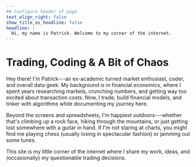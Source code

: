 ```yaml
---
## Configure header of page
text_align_right: false
show_title_as_headline: false
headline: |
  Hi, my name is Patrick. Welcome to my corner of the internet.
---
```


<!-- this is a subheadline -->

# Trading, Coding & A Bit of Chaos

Hey there! I'm Patrick---an ex-academic turned market enthusiast, coder, and overall data geek. My background is in financial economics, where I spent years researching markets, crunching numbers, and getting way too excited about transaction costs. Now, I trade, build financial models, and tinker with algorithms while documenting my journey here.

Beyond the screens and spreadsheets, I'm happiest outdoors---whether that's climbing up a rock face, hiking through the mountains, or just getting lost somewhere with a guitar in hand. If I'm not staring at charts, you might find me playing chess (usually losing in spectacular fashion) or jamming out some tunes.

This site is my little corner of the internet where I share my work, ideas, and (occasionally) my questionable trading decisions.
